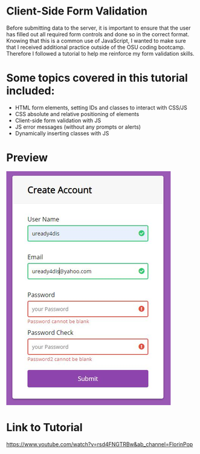 # Client-Side Form Validation

Before submitting data to the server, it is important to ensure that the user has filled out all required form controls and done so in the correct format. Knowing that this is a common use of JavaScript, I wanted to make sure that I received additional practice outside of the OSU coding bootcamp. Therefore I followed a tutorial to help me reinforce my form validation skills.

# Some topics covered in this tutorial included:
- HTML form elements, setting IDs and classes to interact with CSS/JS
- CSS absolute and relative positioning of elements
- Client-side form validation with JS
- JS error messages (without any prompts or alerts)
- Dynamically inserting classes with JS

# Preview 
![Form Validation Screencap](https://raw.githubusercontent.com/mdurst365/form_validation/main/Capture.JPG)

# Link to Tutorial
https://www.youtube.com/watch?v=rsd4FNGTRBw&ab_channel=FlorinPop
